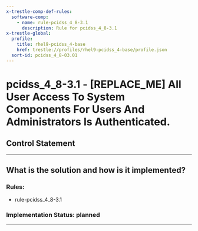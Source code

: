 ```yaml
---
x-trestle-comp-def-rules:
  software-comp:
    - name: rule-pcidss_4_8-3.1
      description: Rule for pcidss_4_8-3.1
x-trestle-global:
  profile:
    title: rhel9-pcidss_4-base
    href: trestle://profiles/rhel9-pcidss_4-base/profile.json
  sort-id: pcidss_4_8-03.01
---
```


# pcidss_4_8-3.1 - \[REPLACE_ME\] All User Access To System Components For Users And Administrators Is Authenticated.

## Control Statement

______________________________________________________________________

## What is the solution and how is it implemented?

<!-- For implementation status enter one of: implemented, partial, planned, alternative, not-applicable -->

<!-- Note that the list of rules under ### Rules: is read-only and changes will not be captured after assembly to JSON -->

<!-- Add control implementation description here for control: pcidss_4_8-3.1 -->

### Rules:

  - rule-pcidss_4_8-3.1

### Implementation Status: planned

______________________________________________________________________
